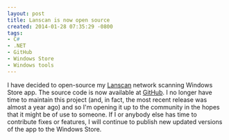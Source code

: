 ```yaml
---
layout: post
title: Lanscan is now open source
created: 2014-01-28 07:35:29 -0800
tags:
- C#
- .NET
- GitHub
- Windows Store
- Windows tools
---
```

I have decided to open-source my [Lanscan](http://lanscan.rcook.org/) network
scanning Windows Store app. The source code is now available at
[GitHub](https://github.com/rcook/lanscan). I no longer have time to maintain
this project (and, in fact, the most recent release was almost a year ago) and
so I'm opening it up to the community in the hopes that it might be of use to
someone. If I or anybody else has time to contribute fixes or features, I will
continue to publish new updated versions of the app to the Windows Store.

